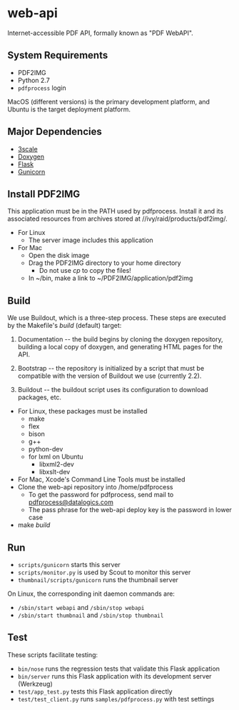# web-api

Internet-accessible PDF API, formally known as "PDF WebAPI".

## System Requirements

* PDF2IMG
* Python 2.7
* `pdfprocess` login

MacOS (different versions) is the primary development platform, and Ubuntu is the target deployment platform.

## Major Dependencies

* [3scale](http://3scale.net)
* [Doxygen](http://www.stack.nl/~dimitri/doxygen/)
* [Flask](http://flask.pocoo.org)
* [Gunicorn](http://gunicorn.org)

## Install PDF2IMG

This application must be in the PATH used by pdfprocess. Install it and its associated resources from archives stored at //ivy/raid/products/pdf2img/.

* For Linux
    * The server image includes this application
* For Mac
    * Open the disk image
    * Drag the PDF2IMG directory to your home directory
        * Do not use _cp_ to copy the files!
    * In ~/bin, make a link to ~/PDF2IMG/application/pdf2img

## Build

We use Buildout, which is a three-step process. These steps are executed by the Makefile's _build_ (default) target:

1. Documentation -- the build begins by cloning the doxygen repository, building a local copy of doxygen, and generating HTML pages for the API.

2. Bootstrap -- the repository is initialized by a script that must be compatible with the version of Buildout we use (currently 2.2).

3. Buildout -- the buildout script uses its configuration to download packages, etc.

* For Linux, these packages must be installed
    * make
    * flex
    * bison
    * g++
    * python-dev
    * for lxml on Ubuntu
        * libxml2-dev
        * libxslt-dev
* For Mac, Xcode's Command Line Tools must be installed
* Clone the web-api repository into /home/pdfprocess
    * To get the password for pdfprocess, send mail to pdfprocess@datalogics.com
    * The pass phrase for the web-api deploy key is the password in lower case
* make _build_

## Run

* `scripts/gunicorn` starts this server
* `scripts/monitor.py` is used by Scout to monitor this server
* `thumbnail/scripts/gunicorn` runs the thumbnail server

On Linux, the corresponding init daemon commands are:

* `/sbin/start webapi` and `/sbin/stop webapi`
* `/sbin/start thumbnail` and `/sbin/stop thumbnail`

## Test

These scripts facilitate testing:

* `bin/nose` runs the regression tests that validate this Flask application
* `bin/server` runs this Flask application with its development server (Werkzeug)
* `test/app_test.py` tests this Flask application directly
* `test/test_client.py` runs `samples/pdfprocess.py` with test settings

